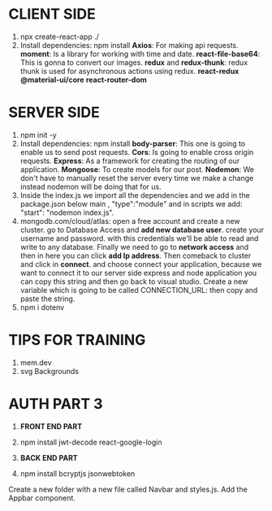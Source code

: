 # **CLIENT SIDE**

1. npx create-react-app ./
2. Install dependencies: npm install
   **Axios**: For making api requests.
   **moment**: Is a library for working with time and date.
   **react-file-base64**: This is gonna to convert our images.
   **redux** and **redux-thunk**: redux thunk is used for asynchronous actions using redux.
   **react-redux**
   **@material-ui/core**
   **react-router-dom**

# **SERVER SIDE**

1. npm init -y
2. Install dependencies: npm install
   **body-parser**: This one is going to enable us to send post requests.
   **Cors**: Is going to enable cross origin requests.
   **Express**: As a framework for creating the routing of our application.
   **Mongoose**: To create models for our post.
   **Nodemon**: We don't have to manually reset the server every time we make a change instead nodemon will be doing
   that for us.
3. Inside the index.js we import all the dependencies and we add in the package.json below main , "type":"module"
   and in scripts we add: "start": "nodemon index.js".
4. mongodb.com/cloud/atlas: open a free account and create a new cluster.
   go to Database Access and **add new database user**. create your username and password.
   with this credentials we'll be able to read and write to any database.
   Finally we need to go to **network access** and then in here you can click **add Ip address**.
   Then comeback to cluster and click in **connect**. and choose connect your application, because we want to connect it to our server side express and node application you can copy this string and then go back to visual
   studio.
   Create a new variable which is going to be called CONNECTION_URL: then copy and paste the string.
5. npm i dotenv

# **TIPS FOR TRAINING**

1. mem.dev
2. svg Backgrounds

# **AUTH PART 3**

1. **FRONT END PART**

1. npm install jwt-decode react-google-login

1. **BACK END PART**
1. npm install bcryptjs jsonwebtoken

Create a new folder with a new file called Navbar and styles.js.
Add the Appbar component.
